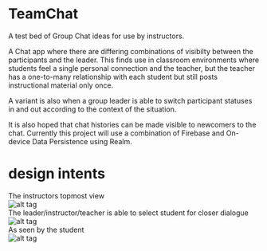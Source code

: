 # TeamChat
A test bed of Group Chat ideas for use by instructors.

A Chat app where there are differing combinations of visibilty between the participants and the leader. This finds use in classroom environments where students feel a single personal connection and the teacher, but the teacher has a one-to-many relationship with each student but still posts instructional material only once.

A variant is also when a group leader is able to switch participant statuses in and out according to the context of the situation.

It is also hoped that chat histories can be made visible to newcomers to the chat. 
Currently this project will use a combination of Firebase and On-device Data Persistence using Realm.

# design intents
The instructors topmost view
<br>
![alt tag](http://www.u8nc.com.au/apps/teamchat/Overview.png "An Overview as first seen by the leader")
<br>
The leader/instructor/teacher is able to select student for closer dialogue
<br>
![alt tag](http://www.u8nc.com.au/apps/teamchat/Selection.png "A Teacher makes a Selection")
<br>
As seen by the student
<br>
![alt tag](http://www.u8nc.com.au/apps/teamchat/Student.png "As seen by the student")


